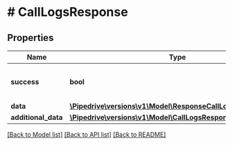 # # CallLogsResponse

## Properties

Name | Type | Description | Notes
------------ | ------------- | ------------- | -------------
**success** | **bool** | If the response is successful or not |
**data** | [**\Pipedrive\versions\v1\Model\ResponseCallLogObject[]**](ResponseCallLogObject.md) |  |
**additional_data** | [**\Pipedrive\versions\v1\Model\CallLogsResponseAdditionalData**](CallLogsResponseAdditionalData.md) |  |

[[Back to Model list]](../../README.md#models) [[Back to API list]](../../README.md#endpoints) [[Back to README]](../../README.md)
